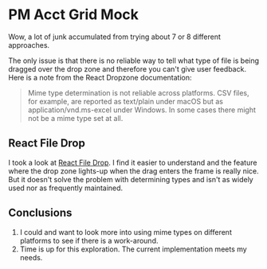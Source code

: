 # PM Acct Grid Mock

Wow, a lot of junk accumulated from trying about 7 or 8 different approaches.

The only issue is that there is no reliable way to tell what type of file is being dragged over the drop zone and therefore you can't give user feedback. Here is a note from the React Dropzone documentation:

> Mime type determination is not reliable across platforms. CSV files, for example, are reported as text/plain under macOS but as application/vnd.ms-excel under Windows. In some cases there might not be a mime type set at all.

## React File Drop

I took a look at [React File Drop](https://github.com/sarink/react-file-drop). I find it easier to understand and the feature where the drop zone lights-up when the drag enters the frame is really nice. But it doesn't solve the problem with determining types and isn't as widely used nor as frequently maintained.

## Conclusions

1. I could and want to look more into using mime types on different platforms to see if there is a work-around.
2. Time is up for this exploration. The current implementation meets my needs.
